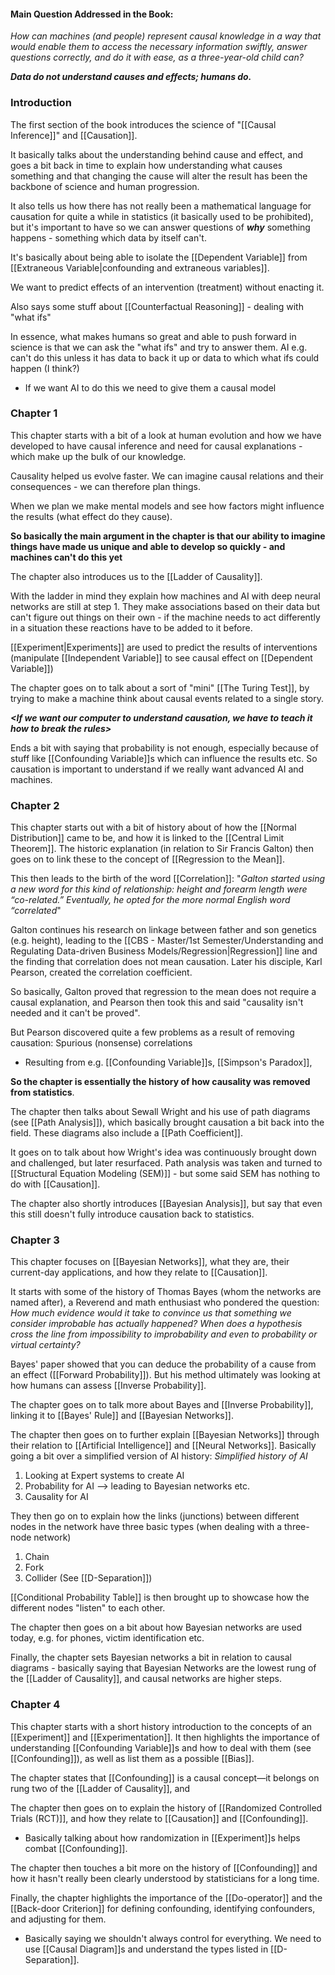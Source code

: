 #### Main Question Addressed in the Book:
*How can machines (and people) represent causal knowledge in a way that would enable them to access the necessary information swiftly, answer questions correctly, and do it with ease, as a three-year-old child can?*

***Data do not understand causes and effects; humans do.***

### Introduction
The first section of the book introduces the science of "[[Causal Inference]]" and [[Causation]].

It basically talks about the understanding behind cause and effect, and goes a bit back in time to explain how understanding what causes something and that changing the cause will alter the result has been the backbone of science and human progression. 

It also tells us how there has not really been a mathematical language for causation for quite a while in statistics (it basically used to be prohibited), but it's important to have so we can answer questions of ***why*** something happens - something which data by itself can't. 

It's basically about being able to isolate the [[Dependent Variable]] from [[Extraneous Variable|confounding and extraneous variables]]. 

We want to predict effects of an intervention (treatment) without enacting it.

Also says some stuff about [[Counterfactual Reasoning]] - dealing with "what ifs"

In essence, what makes humans so great and able to push forward in science is that we can ask the "what ifs" and try to answer them. AI e.g. can't do this unless it has data to back it up or data to which what ifs could happen (I think?)
- If we want AI to do this we need to give them a causal model

### Chapter 1
This chapter starts with a bit of a look at human evolution and how we have developed to have causal inference and need for causal explanations - which make up the bulk of our knowledge.

Causality helped us evolve faster. We can imagine causal relations and their consequences - we can therefore plan things.

When we plan we make mental models and see how factors might influence the results (what effect do they cause).

**So basically the main argument in the chapter is that our ability to imagine things have made us unique and able to develop so quickly - and machines can't do this yet**

The chapter also introduces us to the [[Ladder of Causality]]. 

With the ladder in mind they explain how machines and AI with deep neural networks are still at step 1. They make associations based on their data but can't figure out things on their own - if the machine needs to act differently in a situation these reactions have to be added to it before.

[[Experiment|Experiments]] are used to predict the results of interventions (manipulate [[Independent Variable]] to see causal effect on [[Dependent Variable]])

The chapter goes on to talk about a sort of "mini" [[The Turing Test]], by trying to make a machine think about causal events related to a single story. 

***<If we want our computer to understand causation, we have to teach it how to break the rules>***

Ends a bit with saying that probability is not enough, especially because of stuff like [[Confounding Variable]]s which can influence the results etc. So causation is important to understand if we really want advanced AI and machines.

### Chapter 2
This chapter starts out with a bit of history about of how the [[Normal Distribution]] came to be, and how it is linked to the [[Central Limit Theorem]]. The historic explanation (in relation to Sir Francis Galton) then goes on to link these to the concept of [[Regression to the Mean]].

This then leads to the birth of the word [[Correlation]]: "*Galton started using a new word for this kind of relationship: height and forearm length were “co-related.” Eventually, he opted for the more normal English word “correlated*"

Galton continues his research on linkage between father and son genetics (e.g. height), leading to the [[CBS - Master/1st Semester/Understanding and Regulating Data-driven Business Models/Regression|Regression]] line and the finding that correlation does not mean causation. Later his disciple, Karl Pearson, created the correlation coefficient.

So basically, Galton proved that regression to the mean does not require a causal explanation, and Pearson then took this and said "causality isn't needed and it can't be proved".

But Pearson discovered quite a few problems as a result of removing causation: Spurious (nonsense) correlations
- Resulting from e.g. [[Confounding Variable]]s, [[Simpson's Paradox]], 

**So the chapter is essentially the history of how causality was removed from statistics**.

The chapter then talks about Sewall Wright and his use of path diagrams (see [[Path Analysis]]), which basically brought causation a bit back into the field. These diagrams also include a [[Path Coefficient]].

It goes on to talk about how Wright's idea was continuously brought down and challenged, but later resurfaced. Path analysis was taken and turned to [[Structural Equation Modeling (SEM)]] - but some said SEM has nothing to do with [[Causation]]. 

The chapter also shortly introduces [[Bayesian Analysis]], but say that even this still doesn't fully introduce causation back to statistics. 

### Chapter 3
This chapter focuses on [[Bayesian Networks]], what they are, their current-day applications, and how they relate to [[Causation]].

It starts with some of the history of Thomas Bayes (whom the networks are named after), a Reverend and math enthusiast who pondered the question: *How much evidence would it take to convince us that something we consider improbable has actually happened? When does a hypothesis cross the line from impossibility to improbability and even to probability or virtual certainty?*

Bayes' paper showed that you can deduce the probability of a cause from an effect ([[Forward Probability]]). But his method ultimately was looking at how humans can assess [[Inverse Probability]]. 

The chapter goes on to talk more about Bayes and [[Inverse Probability]], linking it to [[Bayes' Rule]] and [[Bayesian Networks]]. 

The chapter then goes on to further explain [[Bayesian Networks]] through their relation to [[Artificial Intelligence]] and [[Neural Networks]]. Basically going a bit over a simplified version of AI history: 
*Simplified history of AI*
1. Looking at Expert systems to create AI
2. Probability for AI --> leading to Bayesian networks etc.
3. Causality for AI

They then go on to explain how the links (junctions) between different nodes in the network have three basic types (when dealing with a three-node network)
1. Chain
2. Fork
3. Collider
(See [[D-Separation]])

[[Conditional Probability Table]] is then brought up to showcase how the different nodes "listen" to each other. 

The chapter then goes on a bit about how Bayesian networks are used today, e.g. for phones, victim identification etc.

Finally, the chapter sets Bayesian networks a bit in relation to causal diagrams - basically saying that Bayesian Networks are the lowest rung of the [[Ladder of Causality]], and causal networks are higher steps.

### Chapter 4
This chapter starts with a short history introduction to the concepts of an [[Experiment]] and [[Experimentation]]. It then highlights the importance of understanding [[Confounding Variable]]s and how to deal with them (see [[Confounding]]), as well as list them as a possible [[Bias]]. 

The chapter states that [[Confounding]] is a causal concept—it belongs on rung two of the [[Ladder of Causality]], and 

The chapter then goes on to explain the history of [[Randomized Controlled Trials (RCT)]], and how they relate to [[Causation]] and [[Confounding]]. 
- Basically talking about how randomization in [[Experiment]]s helps combat [[Confounding]]. 

The chapter then touches a bit more on the history of [[Confounding]] and how it hasn't really been clearly understood by statisticians for a long time. 

Finally, the chapter highlights the importance of the [[Do-operator]] and the [[Back-door Criterion]] for defining confounding, identifying confounders, and adjusting for them.
- Basically saying we shouldn't always control for everything. We need to use [[Causal Diagram]]s and understand the types listed in [[D-Separation]]. 